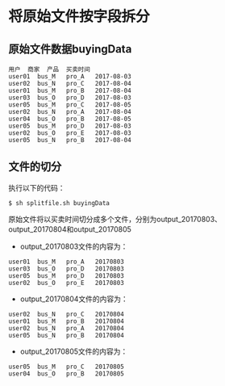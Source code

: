 # 将原始文件按字段拆分

## 原始文件数据buyingData
```
用户	商家	产品	买卖时间
user01	bus_M	pro_A	2017-08-03
user02	bus_N	pro_C	2017-08-04
user01	bus_M	pro_B	2017-08-04
user03	bus_O	pro_D	2017-08-03
user05	bus_M	pro_C	2017-08-05
user02	bus_N	pro_A	2017-08-04
user04	bus_O	pro_B	2017-08-05
user05	bus_M	pro_D	2017-08-03
user02	bus_O	pro_E	2017-08-03
user05	bus_N	pro_B	2017-08-04
```

## 文件的切分

执行以下的代码：
```
$ sh splitfile.sh buyingData
```

原始文件将以买卖时间切分成多个文件，分别为output_20170803、output_20170804和output_20170805

- output_20170803文件的内容为：
```
user01	bus_M	pro_A	20170803
user03	bus_O	pro_D	20170803
user05	bus_M	pro_D	20170803
user02	bus_O	pro_E	20170803
```

- output_20170804文件的内容为：
```
user02	bus_N	pro_C	20170804
user01	bus_M	pro_B	20170804
user02	bus_N	pro_A	20170804
user05	bus_N	pro_B	20170804
```

- output_20170805文件的内容为：
```
user05	bus_M	pro_C	20170805
user04	bus_O	pro_B	20170805
```
